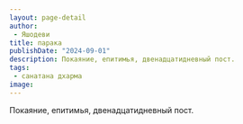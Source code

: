 ```yaml
---
layout: page-detail
author:
 - Яшодеви
title: парака
publishDate: "2024-09-01"
description: Покаяние, епитимья, двенадцатидневный пост.
tags:
 - санатана дхарма
image: 
---
```


Покаяние, епитимья, двенадцатидневный пост.

